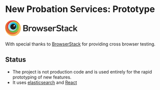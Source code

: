 # New Probation Services: Prototype

![Browserstack](browserstack-logo.png)

With special thanks to [BrowserStack](https://www.browserstack.com) for providing cross browser testing.

## Status

* The project is not production code and is used entirely for the rapid prototyping of new features.
* It uses [elasticsearch](https://www.elastic.co) and [React](https://reactjs.net)

